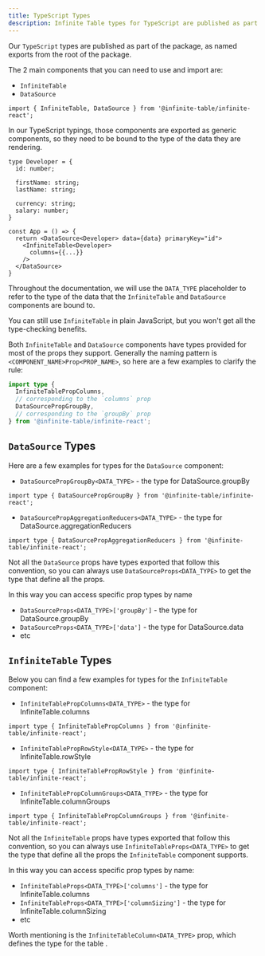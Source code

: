 ```yaml
---
title: TypeScript Types
description: Infinite Table types for TypeScript are published as part of the package, as named exports from the root of the package.
---
```


Our `TypeScript` types are published as part of the package, as named exports from the root of the package.

The 2 main components that you can need to use and import are:

- `InfiniteTable`
- `DataSource`

```tsx title="Importing InfiniteTable and DataSource components"
import { InfiniteTable, DataSource } from '@infinite-table/infinite-react';
```

<Note>

In our TypeScript typings, those components are exported as generic components, so they need to be bound to the type of the data they are rendering.

```tsx
type Developer = {
  id: number;

  firstName: string;
  lastName: string;

  currency: string;
  salary: number;
}

const App = () => {
  return <DataSource<Developer> data={data} primaryKey="id">
    <InfiniteTable<Developer>
      columns={{...}}
    />
  </DataSource>
}
```

Throughout the documentation, we will use the `DATA_TYPE` placeholder to refer to the type of the data that the `InfiniteTable` and `DataSource` components are bound to.

</Note>

<Note>

You can still use `InfiniteTable` in plain JavaScript, but you won't get all the type-checking benefits.

</Note>

Both `InfiniteTable` and `DataSource` components have types provided for most of the props they support. Generally the naming pattern is `<COMPONENT_NAME>Prop<PROP_NAME>`, so here are a few examples to clarify the rule:

```ts
import type {
  InfiniteTablePropColumns,
  // corresponding to the `columns` prop
  DataSourcePropGroupBy,
  // corresponding to the `groupBy` prop
} from '@infinite-table/infinite-react';
```

## `DataSource` Types

Here are a few examples for types for the `DataSource` component:

- `DataSourcePropGroupBy<DATA_TYPE>` - the type for <DPropLink name="groupBy">DataSource.groupBy</DPropLink>

```tsx
import type { DataSourcePropGroupBy } from '@infinite-table/infinite-react';
```

- `DataSourcePropAggregationReducers<DATA_TYPE>` - the type for <DPropLink name="aggregationReducers">DataSource.aggregationReducers</DPropLink>

```tsx
import type { DataSourcePropAggregationReducers } from '@infinite-table/infinite-react';
```

<Note>

Not all the `DataSource` props have types exported that follow this convention, so you can always use `DataSourceProps<DATA_TYPE>` to get the type that define all the props.

In this way you can access specific prop types by name

- `DataSourceProps<DATA_TYPE>['groupBy']` - the type for <DPropLink name="groupBy">DataSource.groupBy</DPropLink>
- `DataSourceProps<DATA_TYPE>['data']` - the type for <DPropLink name="data">DataSource.data</DPropLink>
- etc

</Note>

## `InfiniteTable` Types

Below you can find a few examples for types for the `InfiniteTable` component:

- `InfiniteTablePropColumns<DATA_TYPE>` - the type for <PropLink name="columns">InfiniteTable.columns</PropLink>

```tsx
import type { InfiniteTablePropColumns } from '@infinite-table/infinite-react';
```

- `InfiniteTablePropRowStyle<DATA_TYPE>` - the type for <PropLink name="rowStyle">InfiniteTable.rowStyle</PropLink>

```tsx
import type { InfiniteTablePropRowStyle } from '@infinite-table/infinite-react';
```

- `InfiniteTablePropColumnGroups<DATA_TYPE>` - the type for <PropLink name="columnGroups">InfiniteTable.columnGroups</PropLink>

```tsx
import type { InfiniteTablePropColumnGroups } from '@infinite-table/infinite-react';
```

<Note>

Not all the `InfiniteTable` props have types exported that follow this convention, so you can always use `InfiniteTableProps<DATA_TYPE>` to get the type that define all the props the `InfiniteTable` component supports.

In this way you can access specific prop types by name:

- `InfiniteTableProps<DATA_TYPE>['columns']` - the type for <PropLink name="columns">InfiniteTable.columns</PropLink>
- `InfiniteTableProps<DATA_TYPE>['columnSizing']` - the type for <PropLink name="columnSizing">InfiniteTable.columnSizing</PropLink>
- etc

</Note>

<Note>

Worth mentioning is the `InfiniteTableColumn<DATA_TYPE>` prop, which defines the type for the table <PropLink name="columns" />.

</Note>
